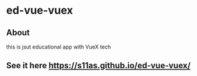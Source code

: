 # ed-vue-vuex

## About

this is jsut educational app with VueX tech

## See it here https://s11as.github.io/ed-vue-vuex/
